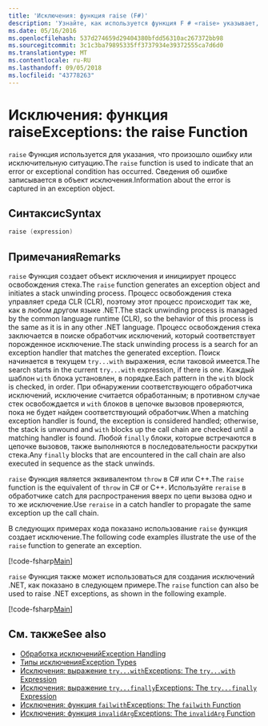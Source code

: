 ```yaml
---
title: 'Исключения: функция raise (F#)'
description: 'Узнайте, как используется функция F # «raise» указывает, что ошибку или исключительную ситуацию.'
ms.date: 05/16/2016
ms.openlocfilehash: 537d274659d29404380bfdd56310ac267372bb98
ms.sourcegitcommit: 3c1c3ba79895335ff3737934e39372555ca7d6d0
ms.translationtype: MT
ms.contentlocale: ru-RU
ms.lasthandoff: 09/05/2018
ms.locfileid: "43778263"
---
```

# <a name="exceptions-the-raise-function"></a><span data-ttu-id="23407-103">Исключения: функция raise</span><span class="sxs-lookup"><span data-stu-id="23407-103">Exceptions: the raise Function</span></span>

<span data-ttu-id="23407-104">`raise` Функция используется для указания, что произошло ошибку или исключительную ситуацию.</span><span class="sxs-lookup"><span data-stu-id="23407-104">The `raise` function is used to indicate that an error or exceptional condition has occurred.</span></span> <span data-ttu-id="23407-105">Сведения об ошибке записывается в объект исключения.</span><span class="sxs-lookup"><span data-stu-id="23407-105">Information about the error is captured in an exception object.</span></span>

## <a name="syntax"></a><span data-ttu-id="23407-106">Синтаксис</span><span class="sxs-lookup"><span data-stu-id="23407-106">Syntax</span></span>

```fsharp
raise (expression)
```

## <a name="remarks"></a><span data-ttu-id="23407-107">Примечания</span><span class="sxs-lookup"><span data-stu-id="23407-107">Remarks</span></span>

<span data-ttu-id="23407-108">`raise` Функция создает объект исключения и инициирует процесс освобождения стека.</span><span class="sxs-lookup"><span data-stu-id="23407-108">The `raise` function generates an exception object and initiates a stack unwinding process.</span></span> <span data-ttu-id="23407-109">Процесс освобождения стека управляет среда CLR (CLR), поэтому этот процесс происходит так же, как в любом другом языке .NET.</span><span class="sxs-lookup"><span data-stu-id="23407-109">The stack unwinding process is managed by the common language runtime (CLR), so the behavior of this process is the same as it is in any other .NET language.</span></span> <span data-ttu-id="23407-110">Процесс освобождения стека заключается в поиске обработчик исключений, который соответствует порожденное исключение.</span><span class="sxs-lookup"><span data-stu-id="23407-110">The stack unwinding process is a search for an exception handler that matches the generated exception.</span></span> <span data-ttu-id="23407-111">Поиск начинается в текущем `try...with` выражения, если таковой имеется.</span><span class="sxs-lookup"><span data-stu-id="23407-111">The search starts in the current `try...with` expression, if there is one.</span></span> <span data-ttu-id="23407-112">Каждый шаблон `with` блока установлен, в порядке.</span><span class="sxs-lookup"><span data-stu-id="23407-112">Each pattern in the `with` block is checked, in order.</span></span> <span data-ttu-id="23407-113">При обнаружении соответствующего обработчика исключений, исключение считается обработанным; в противном случае стек освобождается и `with` блоков в цепочке вызовов проверяются, пока не будет найден соответствующий обработчик.</span><span class="sxs-lookup"><span data-stu-id="23407-113">When a matching exception handler is found, the exception is considered handled; otherwise, the stack is unwound and `with` blocks up the call chain are checked until a matching handler is found.</span></span> <span data-ttu-id="23407-114">Любой `finally` блоки, которые встречаются в цепочке вызовов, также выполняются в последовательности раскрутки стека.</span><span class="sxs-lookup"><span data-stu-id="23407-114">Any `finally` blocks that are encountered in the call chain are also executed in sequence as the stack unwinds.</span></span>

<span data-ttu-id="23407-115">`raise` Функция является эквивалентом `throw` в C# или C++.</span><span class="sxs-lookup"><span data-stu-id="23407-115">The `raise` function is the equivalent of `throw` in C# or C++.</span></span> <span data-ttu-id="23407-116">Используйте `reraise` в обработчике catch для распространения вверх по цепи вызова одно и то же исключение.</span><span class="sxs-lookup"><span data-stu-id="23407-116">Use `reraise` in a catch handler to propagate the same exception up the call chain.</span></span>

<span data-ttu-id="23407-117">В следующих примерах кода показано использование `raise` функция создает исключение.</span><span class="sxs-lookup"><span data-stu-id="23407-117">The following code examples illustrate the use of the `raise` function to generate an exception.</span></span>

[!code-fsharp[Main](../../../../samples/snippets/fsharp/lang-ref-2/snippet5801.fs)]

<span data-ttu-id="23407-118">`raise` Функция также может использоваться для создания исключений .NET, как показано в следующем примере.</span><span class="sxs-lookup"><span data-stu-id="23407-118">The `raise` function can also be used to raise .NET exceptions, as shown in the following example.</span></span>

[!code-fsharp[Main](../../../../samples/snippets/fsharp/lang-ref-2/snippet5802.fs)]

## <a name="see-also"></a><span data-ttu-id="23407-119">См. также</span><span class="sxs-lookup"><span data-stu-id="23407-119">See also</span></span>

- [<span data-ttu-id="23407-120">Обработка исключений</span><span class="sxs-lookup"><span data-stu-id="23407-120">Exception Handling</span></span>](index.md)
- [<span data-ttu-id="23407-121">Типы исключения</span><span class="sxs-lookup"><span data-stu-id="23407-121">Exception Types</span></span>](exception-types.md)
- [<span data-ttu-id="23407-122">Исключения: выражение `try...with`</span><span class="sxs-lookup"><span data-stu-id="23407-122">Exceptions: The `try...with` Expression</span></span>](the-try-with-expression.md)
- [<span data-ttu-id="23407-123">Исключения: выражение `try...finally`</span><span class="sxs-lookup"><span data-stu-id="23407-123">Exceptions: The `try...finally` Expression</span></span>](the-try-finally-expression.md)
- [<span data-ttu-id="23407-124">Исключения: функция `failwith`</span><span class="sxs-lookup"><span data-stu-id="23407-124">Exceptions: The `failwith` Function</span></span>](the-failwith-function.md)
- [<span data-ttu-id="23407-125">Исключения: функция `invalidArg`</span><span class="sxs-lookup"><span data-stu-id="23407-125">Exceptions: The `invalidArg` Function</span></span>](the-invalidArg-function.md)
